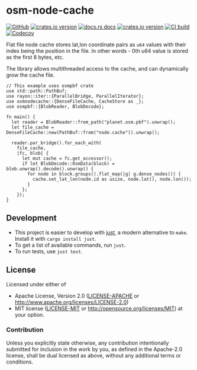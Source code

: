 # osm-node-cache

[![GitHub](https://img.shields.io/badge/github-osmnodecache-8da0cb?logo=github)](https://github.com/nyurik/osm-node-cache)
[![crates.io version](https://img.shields.io/crates/v/osmnodecache.svg)](https://crates.io/crates/osmnodecache)
[![docs.rs docs](https://docs.rs/osmnodecache/badge.svg)](https://docs.rs/osmnodecache)
[![crates.io version](https://img.shields.io/crates/l/osmnodecache.svg)](https://github.com/nyurik/osm-node-cache/blob/main/LICENSE-APACHE)
[![CI build](https://github.com/nyurik/osm-node-cache/workflows/CI/badge.svg)](https://github.com/nyurik/osm-node-cache/actions)
[![Codecov](https://img.shields.io/codecov/c/github/nyurik/osm-node-cache)](https://app.codecov.io/gh/nyurik/osm-node-cache)

Flat file node cache stores lat,lon coordinate pairs as `u64` values with their index being the position in the file. In
other words - 0th u64 value is stored as the first 8 bytes, etc.

The library allows multithreaded access to the cache, and can dynamically grow the cache file.

```rust,no_run
// This example uses osmpbf crate
use std::path::PathBuf;
use rayon::iter::{ParallelBridge, ParallelIterator};
use osmnodecache::{DenseFileCache, CacheStore as _};
use osmpbf::{BlobReader, BlobDecode};

fn main() {
  let reader = BlobReader::from_path("planet.osm.pbf").unwrap();
  let file_cache = DenseFileCache::new(PathBuf::from("node.cache")).unwrap();

  reader.par_bridge().for_each_with(
    file_cache,
    |fc, blob| {
      let mut cache = fc.get_accessor();
      if let BlobDecode::OsmData(block) = blob.unwrap().decode().unwrap() {
        for node in block.groups().flat_map(|g| g.dense_nodes()) {
          cache.set_lat_lon(node.id as usize, node.lat(), node.lon());
        }
      };
    });
}
```

## Development

* This project is easier to develop with [just](https://github.com/casey/just#readme), a modern alternative to `make`.
  Install it with `cargo install just`.
* To get a list of available commands, run `just`.
* To run tests, use `just test`.

## License

Licensed under either of

* Apache License, Version 2.0 ([LICENSE-APACHE](LICENSE-APACHE) or <http://www.apache.org/licenses/LICENSE-2.0>)
* MIT license ([LICENSE-MIT](LICENSE-MIT) or <http://opensource.org/licenses/MIT>)
  at your option.

### Contribution

Unless you explicitly state otherwise, any contribution intentionally
submitted for inclusion in the work by you, as defined in the
Apache-2.0 license, shall be dual licensed as above, without any
additional terms or conditions.
